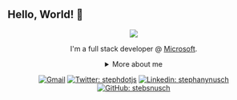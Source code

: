 ## Hello, World! 👋

<div align="center">
  
<img src="https://github.blog/wp-content/uploads/2018/10/46896184-b679fc80-ce30-11e8-88bf-921e9b788f7c.gif?resize=200%2C200" />

I'm a full stack developer @ [Microsoft](https://www.microsoft.com/).

<details>
  <summary> More about me</summary>
<div align="left">
 
``` js
const stebs = {
    personal: {
        fullName: 'Raniely Freitas',
        birthDate: '2002-02-11',
        pronouns: 'she' | 'her',
        interests: ['music', 'design', 'language learning', 'movies'],
        motivation: [
            'Become a better professional every day',
            'Achieve big dreams through technology',
        ],
    },
    technical: {
        technologies: {
            frontEnd: {
                Javascript: ['JS', 'ReactJs', 'Redux'],
                HTML: ['HTML5', 'Semantic HTML'],
                CSS: ['sass', 'styled-components', 'Bootstrap'],
            },
            backEnd: {
                ['C#', '.net']
            },
            architecture: ['Single Page Applications', 'Feature First'],
        },
    }
}
```
  </div>
</details>

[![Gmail](https://img.shields.io/twitter/url?label=email&logo=gmail&style=social&url=http%3A%2F%2Fmailto%3Astephanyn7%40gmail.com)](mailto:ranielyfreitas@gmail.com)
[![Twitter: stephdotjs](https://img.shields.io/twitter/follow/raniely?style=social)](https://twitter.com/raniely.freitas)
[![Linkedin: stephanynusch](https://img.shields.io/badge/-ranielyfreitas-blue?style=flat-square&logo=Linkedin&logoColor=white&link=https://www.linkedin.com/in/stephanynusch/)](https://www.linkedin.com/in/raniely-freitas)
[![GitHub: stebsnusch](https://img.shields.io/github/followers/ranielyfreitas?label=follow&style=social)](https://github.com/RanielyFreitas)
</div>
